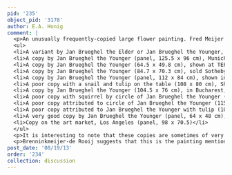 ```yaml
---
pid: '235'
object_pid: '3178'
author: E.A. Honig
comment: |
  <p>An unusually frequently-copied large flower painting. Fred Meijer (RKD) counts 13 such copies and suggests that many were produced by Jan the Younger and his studio. Here are the ones I know of:</p>
  <ul>
  <li>A variant by Jan Brueghel the Elder or Jan Brueghel the Younger, (panel, 125 x 95.5 cm) exhibited in Laren, Singer Museum, 1963, cat. # 42, fig. 16.</li>
  <li>A copy by Jan Brueghel the Younger (panel, 125.5 x 96 cm), Munich, Alte Pinakothek, cat. 1957, #824, cat. 1961, #824; this copy is attributed by Neumeister in Munich 2013 to the studio of Jan the Elder, and dated to around the same time as the Vienna original was produced. In his book on Jan the Younger, Ertz argues that this is the "original" copy by Jan the Younger, done in his father's studio before he left for Italy; the other "good" copies are then after this copy.</li>
  <li>A copy by Jan Brueghel the Younger (64.5 x 49.8 cm), shown at TEFAF 1993 by Scheidwimmer, Munich, 1993.</li>
  <li>A copy by Jan Brueghel the Younger (84.7 x 70.3 cm), sold Sotheby's, London, Dec. 11, 2003, # 56</li>
  <li>A copy by Jan Brueghel the Younger (panel, 112 x 84 cm), shown in Amsterdam, Rijksmuseum, cat. 1976, #A 3290, as atelier of Jan Brueghel the Elder.</li>
  <li>A poor copy with a snail and tulip on the table (108 x 80 cm), Shown at the Straatsburg. Museum, 1954, cat. on still-lifes, #3</li>
  <li>A copy by Jan Brueghel the Younger (104.5 x 76 cm), in Bucharest, Muzeul National de Arta al Romaniei, cat. 1981/82, #9.</li>
  <li>A poor copy with squirrel by circle of Jan Brueghel the Younger (64.5 x 49.5 cm), sold Paris, Douot Montaigne, June 10, 1997, #12.</li>
  <li>A poor copy attributed to circle of Jan Brueghel the Younger (115 x 81 cm) sold at auction, Pairs, Dec. 12, 1989, # 81, as atelier of Jan Brueghel the Younger.</li>
  <li>A poor copy attributed to Jan Brueghel the Younger with tulip (102.5 x 67 cm), Galerie d'Art St. Honore, 2005</li>
  <li>A very good copy by Jan Brueghel the Younger (panel, 64 x 48 cm), shown in 1960 exhibition, "Bloem en tuin" Museum voor Schone Kunsten, Ghent, #30.</li>
  <li>Copy on the art market, Los Angeles (panel, 98 x 70.5)</li>
  </ul>
  <p>It is interesting to note that these copies are sometimes of very different sizes.</p>
  <p>Brenninkmeijer-de Rooij suggests that this is the painting mentioned in a letter of March 25, 1611, from Brueghel to Bianchi: he says that he has embarked upon a large painting "with surely a thousand flowers...."</p>
post_date: '08/19/13'
order: '234'
collection: discussion
---
```

